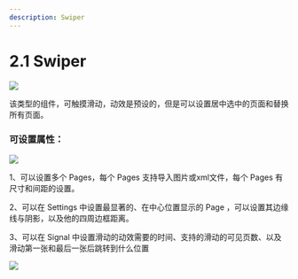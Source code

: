 ```yaml
---
description: Swiper
---
```


# 2.1 Swiper

![](../../.gitbook/assets/企业微信截图\_6882c184-bc39-4de2-8a48-71f64955eb0b.png)

该类型的组件，可触摸滑动，动效是预设的，但是可以设置居中选中的页面和替换所有页面。

### 可设置属性：

![](../../.gitbook/assets/企业微信截图\_cd75ed6e-c614-49b0-9321-b04cbeea0caf.png)

1、可以设置多个 Pages，每个 Pages 支持导入图片或xml文件，每个 Pages 有尺寸和间距的设置。

2、可以在 Settings 中设置最显著的、在中心位置显示的 Page ，可以设置其边缘线与阴影，以及他的四周边框距离。

3、可以在 Signal 中设置滑动的动效需要的时间、支持的滑动的可见页数、以及滑动第一张和最后一张后跳转到什么位置

![](../../.gitbook/assets/企业微信截图\_557d6b57-eb41-4f3d-a389-bfe17b53b71b.png)



